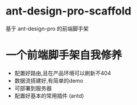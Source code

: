 # ant-design-pro-scaffold
基于 ant-design-pro 的前端脚手架

# 一个前端脚手架自我修养
- 配置好路由,且在产品环境可以刷新不404
- 数据流搭建好,有简单的demo
- 可部署到服务器
- 配置好基本的常用插件 (antd)